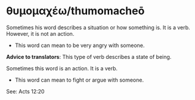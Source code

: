 # θυμομαχέω/thumomacheō
Sometimes his word describes a situation or how something is. It is a verb. However, it is not an action. 

* This word can mean to be very angry with someone.

**Advice to translators**: This type of verb describes a state of being. 

Sometimes this word is an action. It is a verb.

* This word can mean to fight or argue with someone.

See: Acts 12:20
